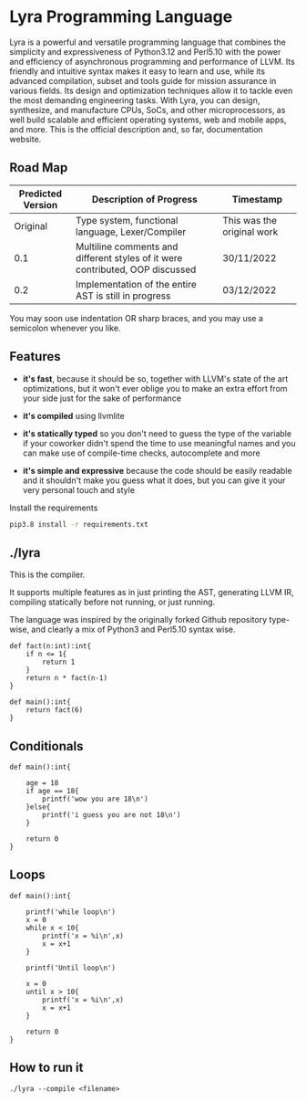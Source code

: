 # Lyra Programming Language

Lyra is a powerful and versatile programming language that combines the simplicity and expressiveness of Python3.12 and Perl5.10 with the power and efficiency of asynchronous programming and performance of LLVM. Its friendly and intuitive syntax makes it easy to learn and use, while its advanced compilation, subset and tools guide for mission assurance in various fields. Its design and optimization techniques allow it to tackle even the most demanding engineering tasks. With Lyra, you can design, synthesize, and manufacture CPUs, SoCs, and other microprocessors, as well build scalable and efficient operating systems, web and mobile apps, and more.
This is the official description and, so far, documentation website.

## Road Map

| Predicted Version | Description of Progress | Timestamp |
| --------------- | --------------- | --------------- |
| Original | Type system, functional language, Lexer/Compiler | This was the original work |
| 0.1 | Multiline comments and different styles of it were contributed, OOP discussed | 30/11/2022 |
| 0.2 | Implementation of the entire AST is still in progress | 03/12/2022 |

You may soon use indentation OR sharp braces, and you may use a semicolon whenever you like. 
 
 ## Features
- **it's fast**, because it should be so, together with LLVM's state of the art optimizations, but it won't ever oblige you to make
                 an extra effort from your side just for the sake of performance

- **it's compiled** using llvmlite

- **it's statically typed** so you don't need to guess the type of the variable if your coworker didn't spend the time to use meaningful names and you can make use of compile-time checks, autocomplete and more

- **it's simple and expressive** because the code should be easily readable and it shouldn't make you guess what it does, but you can give it your very personal touch and style

Install the requirements
```bash
pip3.8 install -r requirements.txt
```

## ./lyra

This is the compiler.

It supports multiple features as in just printing the AST, generating LLVM IR, compiling statically before not running, or just running.

The language was inspired by the originally forked Github repository type-wise, and clearly a mix of Python3 and Perl5.10 syntax wise.

```
def fact(n:int):int{
    if n <= 1{
        return 1
    }
    return n * fact(n-1)
}

def main():int{
    return fact(6)
}
```

## Conditionals

```
def main():int{

    age = 18
    if age == 18{
        printf('wow you are 18\n')
    }else{
        printf('i guess you are not 18\n')
    }

    return 0
}
```

## Loops

```
def main():int{

    printf('while loop\n')
    x = 0
    while x < 10{
        printf('x = %i\n',x)
        x = x+1
    }

    printf('Until loop\n')

    x = 0
    until x > 10{
        printf('x = %i\n',x)
        x = x+1
    }

    return 0
}
```
## How to run it

```
./lyra --compile <filename>
```

